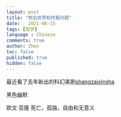 ```yaml
---
layout: post
title: "死后世界和终极问题"
date:   2021-06-15
tags: [哲学]
language : Chinese
comments: true
author: Zhen
toc: false
published: true
hidden: false
---
```

最近看了去年新出的科幻美剧[shangzaixinsha](https://movie.douban.com/subject/27622782/)

黑色幽默

 欧文·亚隆
死亡，孤独，自由和无意义

<!--stackedit_data:
eyJoaXN0b3J5IjpbLTgyMzkzNDA0NF19
-->